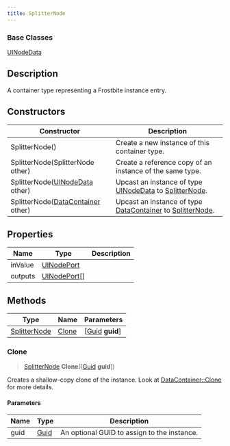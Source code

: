 ```yaml
---
title: SplitterNode
---
```

### Base Classes

[UINodeData](UINodeData)

## Description

A container type representing a Frostbite instance entry.

## Constructors

| Constructor                                                             | Description                                                                                                     |
| ----------------------------------------------------------------------- | --------------------------------------------------------------------------------------------------------------- |
| SplitterNode()                                                          | Create a new instance of this container type.                                                                   |
| SplitterNode(SplitterNode other)                                        | Create a reference copy of an instance of the same type.                                                        |
| SplitterNode([UINodeData](UINodeData) other)                            | Upcast an instance of type [UINodeData](UINodeData) to [SplitterNode](SplitterNode).                            |
| SplitterNode([DataContainer](/vext/ref/shared/class/datacontainer) other) | Upcast an instance of type [DataContainer](/vext/ref/shared/class/datacontainer) to [SplitterNode](SplitterNode). |

## Properties

| Name    | Type                         | Description |
| ------- | ---------------------------- | ----------- |
| inValue | [UINodePort](UINodePort)     |             |
| outputs | [UINodePort](UINodePort)\[\] |             |

## Methods

| Type                         | Name            | Parameters                                     |
| ---------------------------- | --------------- | ---------------------------------------------- |
| [SplitterNode](SplitterNode) | [Clone](#clone) | \[[Guid](/vext/ref/shared/class/guid) **guid**\] |

### Clone

> [SplitterNode](SplitterNode) **Clone**(\[[Guid](/vext/ref/shared/class/guid) **guid**\])

Creates a shallow-copy clone of the instance. Look at [DataContainer::Clone](/vext/ref/shared/class/datacontainer#clone) for more details.

#### Parameters

| Name | Type         | Description                                 |
| ---- | ------------ | ------------------------------------------- |
| guid | [Guid](Guid) | An optional GUID to assign to the instance. |
